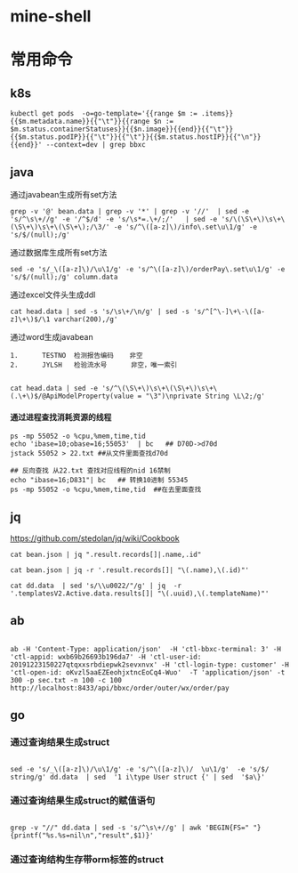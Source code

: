 # mine-shell


# 常用命令

## k8s
```
kubectl get pods  -o=go-template='{{range $m := .items}}{{$m.metadata.name}}{{"\t"}}{{range $n := $m.status.containerStatuses}}{{$n.image}}{{end}}{{"\t"}}{{$m.status.podIP}}{{"\t"}}{{"\t"}}{{$m.status.hostIP}}{{"\n"}}{{end}}' --context=dev | grep bbxc
```

## java
通过javabean生成所有set方法
```
grep -v '@' bean.data | grep -v '*' | grep -v '//'  | sed -e 's/^\s\+//g' -e '/^$/d' -e 's/\s*=.\+/;/'   | sed -e 's/\(\S\+\)\s\+\(\S\+\)\s\+\(\S\+\);/\3/' -e 's/^\([a-z]\)/info\.set\u\1/g' -e 's/$/(null);/g'
```

通过数据库生成所有set方法
```
sed -e 's/_\([a-z]\)/\u\1/g' -e 's/^\([a-z]\)/orderPay\.set\u\1/g' -e 's/$/(null);/g' column.data
```

通过excel文件头生成ddl
```
cat head.data | sed -s 's/\s\+/\n/g' | sed -s 's/^[^\-]\+\-\([a-z]\+\)$/\1 varchar(200),/g'
```

通过word生成javabean
```
1.      TESTNO  检测报告编码    非空
2.      JYLSH   检验流水号      非空，唯一索引


cat head.data | sed -e 's/^\(\S\+\)\s\+\(\S\+\)\s\+\(.\+\)$/@ApiModelProperty(value = "\3")\nprivate String \L\2;/g'

```

#### 通过进程查找消耗资源的线程
```shell
ps -mp 55052 -o %cpu,%mem,time,tid  
echo 'ibase=10;obase=16;55053'  | bc   ## D70D->d70d  
jstack 55052 > 22.txt ##从文件里面查找d70d

## 反向查找 从22.txt 查找对应线程的nid 16禁制
echo "ibase=16;D831"| bc   ## 转换10进制 55345
ps -mp 55052 -o %cpu,%mem,time,tid  ##在去里面查找
```

## jq
https://github.com/stedolan/jq/wiki/Cookbook

```shell
cat bean.json | jq ".result.records[]|.name,.id"

cat bean.json | jq -r '.result.records[]| "\(.name),\(.id)"'

cat dd.data  | sed 's/\\u0022/"/g' | jq  -r '.templatesV2.Active.data.results[]| "\(.uuid),\(.templateName)"'
```


## ab
```shell

ab -H 'Content-Type: application/json'  -H 'ctl-bbxc-terminal: 3' -H 'ctl-appid: wxb69b26693b196da7' -H 'ctl-user-id: 20191223150227qtqxxsrbdiepwk2sevxnvx' -H 'ctl-login-type: customer' -H 'ctl-open-id: oKvzl5aaEZEeohjxtncEoCq4-Wuo'  -T 'application/json' -t 300 -p sec.txt -n 100 -c 100 http://localhost:8433/api/bbxc/order/outer/wx/order/pay

```

## go

### 通过查询结果生成struct 
```shell

sed -e 's/_\([a-z]\)/\u\1/g' -e 's/^\([a-z]\)/  \u\1/g'  -e 's/$/ string/g' dd.data  | sed  '1 i\type User struct {' | sed  '$a\}'

```

### 通过查询结果生成struct的赋值语句

```shell

grep -v "//" dd.data | sed -s 's/^\s\+//g' | awk 'BEGIN{FS=" "}{printf("%s.%s=nil\n","result",$1)}'

```

### 通过查询结构生存带orm标签的struct


